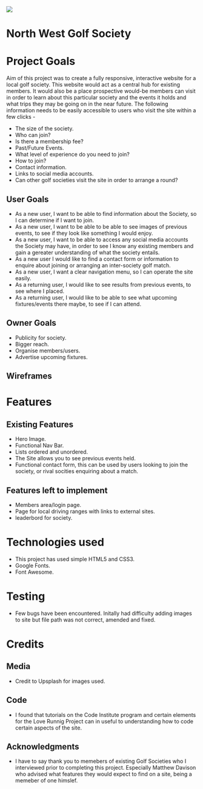 <img src="https://codeinstitute.s3.amazonaws.com/fullstack/ci_logo_small.png" style="margin: 0;">

# North West Golf Society

# Project Goals
Aim of this project was to create a fully responsive, interactive website for a local golf society. This website would act as a central hub for existing members. It would also be a place prospective would-be members can visit in order to learn about this particular society and the events it holds and what trips they may be going on in the near future. 
The following information needs to be easily accessible to users who visit the site within a few clicks -
* The size of the society.
* Who can join?
* Is there a membership fee?
* Past/Future Events. 
* What level of experience do you need to join?
* How to join?
* Contact information.
* Links to social media accounts.
* Can other golf societies visit the site in order to arrange a round?

## User Goals
* As a new user, I want to be able to find information about the Society, so I can determine if I want to join.
* As a new user, I want to be able to be able to see images of previous events, to see if they look like something I would enjoy.
* As a new user, I want to be able to access any social media accounts the Society may have, in order to see I know any existing members and gain a gereater understanding of what the society entails.
* As a new user I would like to find a contact form or information to enquire about joining or arranging an inter-society golf match.
* As a new user, I want a clear navigation menu, so I can operate the site easily.
* As a returning user, I would like to see results from previous events, to see where I placed.
* As a returning user, I would like to be able to see what upcoming fixtures/events there maybe, to see if I can attend. 

## Owner Goals
* Publicity for society.
* Bigger reach.
* Organise members/users.
* Advertise upcoming fixtures.

## Wireframes

# Features
## Existing Features 
* Hero Image.
* Functional Nav Bar.
* Lists ordered and unordered.
* The Site allows you to see previous events held.
* Functional contact form, this can be used by users looking to join the society, or rival socities enquiring about a match.


## Features left to implement 
* Members area/login page.
* Page for local driving ranges with links to external sites.
* leaderbord for society. 

# Technologies used
* This project has used simple HTML5 and CSS3.
* Google Fonts.
* Font Awesome.

# Testing
* Few bugs have been encountered. Initally had difficulty adding images to site but file path was not correct, amended and fixed.

# Credits
## Media
* Credit to Upsplash for images used. 
## Code 
* I found that tutorials on the Code Institute program and certain elements for the Love Runnig Project can in useful to understanding how to code certain aspects of the site.
## Acknowledgments
* I have to say thank you to memebers of existing Golf Societies who I interviewed prior to completing this project.
Especially Matthew Davison who advised what features they would expect to find on a site, being a memeber of one himslef. 